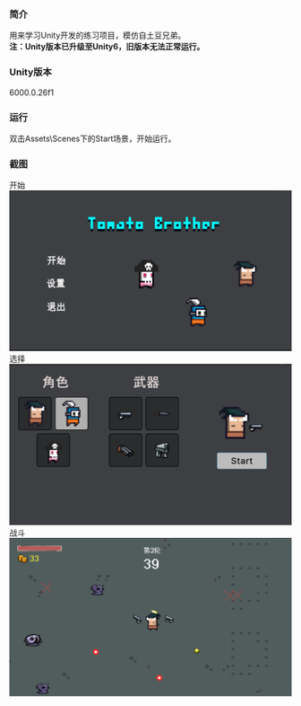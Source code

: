 ### 简介
用来学习Unity开发的练习项目，模仿自土豆兄弟。  
**注：Unity版本已升级至Unity6，旧版本无法正常运行。**
### Unity版本  
6000.0.26f1
### 运行
双击Assets\Scenes下的Start场景，开始运行。
### 截图
开始  
![首页](Screenshots/223024_1.png)  
选择  
![选择页面](Screenshots/223133_1.png)  
战斗  
![战斗](Screenshots/223316_1.png)